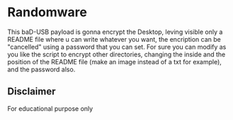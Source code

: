 # Randomware

This baD-USB payload is gonna encrypt the Desktop, leving visible only a README file where u can write whatever you want, the encription can be "cancelled" using a password that you can set.
For sure you can modify as you like the script to encrypt other directories, changing the inside and the position of the README file (make an image instead of a txt for example), and the password also.

## Disclaimer

For educational purpose only
